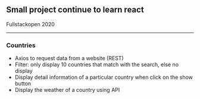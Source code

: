## Small project continue to learn react

Fullstackopen 2020

---

### Countries

- Axios to request data from a website (REST)
- Filter: only display 10 countries that match with the search, else no display
- Display detail information of a particular country when click on the show button
- Display the weather of a country using API
